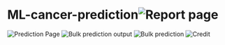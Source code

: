# ML-cancer-prediction![Report page](https://github.com/Nanidodo/ML-cancer-prediction/assets/96429982/b7168070-a5bf-43f0-b476-e072a21d6f70)
![Prediction Page](https://github.com/Nanidodo/ML-cancer-prediction/assets/96429982/5ef4ee3e-6337-4e6c-89c5-e32e59d18916)
![Bulk prediction output](https://github.com/Nanidodo/ML-cancer-prediction/assets/96429982/242876bf-2d0f-419c-a4c6-5390ba778528)
![Bulk prediction](https://github.com/Nanidodo/ML-cancer-prediction/assets/96429982/44aa8478-e19c-4d83-bf71-2dacc3692c15)
![Credit](https://github.com/Nanidodo/ML-cancer-prediction/assets/96429982/73318482-0464-4e10-94f2-9fc877f57074)
